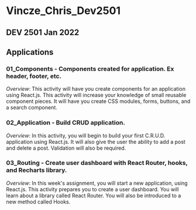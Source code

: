 # Vincze_Chris_Dev2501

## DEV 2501 Jan 2022

## Applications

### 01_Components - Components created for application. Ex header, footer, etc.

_Overview_: This activity will have you create components for an application using React.js. This activity will increase your knowledge of small reusable component pieces. It will have you create CSS modules, forms, buttons, and a search component.

### 02_Application - Build CRUD application.

_Overview_: In this activity, you will begin to build your first C.R.U.D. application using React.js. It will also give the user the ability to add a post and delete a post. Validation will also be required.

### 03_Routing - Create user dashboard with React Router, hooks, and Recharts library.

_Overview_: In this week's assignment, you will start a new application, using React.js. This activity prepares you to create a user dashboard. You will learn about a library called React Router. You will also be introduced to a new method called Hooks.
